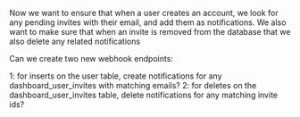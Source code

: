 Now we want to ensure that when a user creates an account, we look for any pending invites with their email, and add them as notifications. We also want to make sure that when an invite is removed from the database that we also delete any related notifications

Can we create two new webhook endpoints:

1: for inserts on the user table, create notifications for any dashboard_user_invites with matching emails?
2: for deletes on the dashboard_user_invites table, delete notifications for any matching invite ids?
